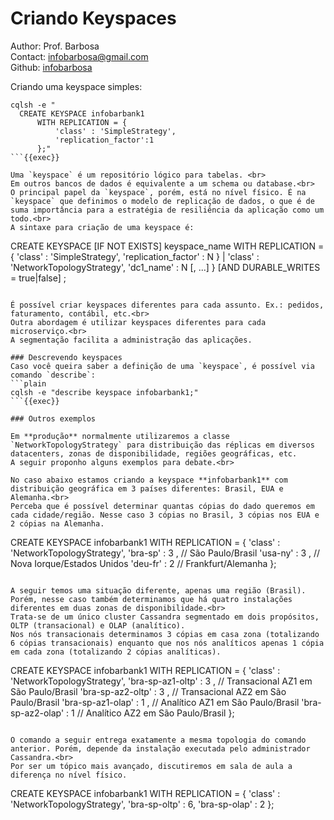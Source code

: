 # Criando Keyspaces
Author: Prof. Barbosa<br>
Contact: infobarbosa@gmail.com<br>
Github: [infobarbosa](https://github.com/infobarbosa)

Criando uma keyspace simples:
```plain
cqlsh -e "
  CREATE KEYSPACE infobarbank1
      WITH REPLICATION = {
          'class' : 'SimpleStrategy', 
          'replication_factor':1  
      };"
```{{exec}}

Uma `keyspace` é um repositório lógico para tabelas. <br>
Em outros bancos de dados é equivalente a um schema ou database.<br>
O principal papel da `keyspace`, porém, está no nível físico. É na `keyspace` que definimos o modelo de replicação de dados, o que é de suma importância para a estratégia de resiliência da aplicação como um todo.<br>
A sintaxe para criação de uma keyspace é:
```
CREATE  KEYSPACE [IF NOT EXISTS] keyspace_name 
   WITH REPLICATION = { 
      'class' : 'SimpleStrategy', 'replication_factor' : N } 
     | 'class' : 'NetworkTopologyStrategy', 
       'dc1_name' : N [, ...] 
   }
   [AND DURABLE_WRITES =  true|false] ;
```

É possível criar keyspaces diferentes para cada assunto. Ex.: pedidos, faturamento, contábil, etc.<br>
Outra abordagem é utilizar keyspaces diferentes para cada microserviço.<br>
A segmentação facilita a administração das aplicações.

### Descrevendo keyspaces
Caso você queira saber a definição de uma `keyspace`, é possível via comando `describe`:
```plain
cqlsh -e "describe keyspace infobarbank1;"
```{{exec}}

### Outros exemplos

Em **produção** normalmente utilizaremos a classe `NetworkTopologyStrategy` para distribuição das réplicas em diversos datacenters, zonas de disponibilidade, regiões geográficas, etc.
A seguir proponho alguns exemplos para debate.<br> 

No caso abaixo estamos criando a keyspace **infobarbank1** com distribuição geográfica em 3 países diferentes: Brasil, EUA e Alemanha.<br>
Perceba que é possível determinar quantas cópias do dado queremos em cada cidade/região. Nesse caso 3 cópias no Brasil, 3 cópias nos EUA e 2 cópias na Alemanha.
```
CREATE KEYSPACE infobarbank1
  WITH REPLICATION = {
   'class'  : 'NetworkTopologyStrategy', 
   'bra-sp' : 3 , // São Paulo/Brasil
   'usa-ny' : 3 , // Nova Iorque/Estados Unidos
   'deu-fr' : 2   // Frankfurt/Alemanha
  };
```  

A seguir temos uma situação diferente, apenas uma região (Brasil). Porém, nesse caso também determinamos que há quatro instalações diferentes em duas zonas de disponibilidade.<br>
Trata-se de um único cluster Cassandra segmentado em dois propósitos, OLTP (transacional) e OLAP (analítico).
Nos nós transacionais determinamos 3 cópias em casa zona (totalizando 6 cópias transacionais) enquanto que nos nós analíticos apenas 1 cópia em cada zona (totalizando 2 cópias analíticas).
```
CREATE KEYSPACE infobarbank1
  WITH REPLICATION = {
   'class'  : 'NetworkTopologyStrategy', 
   'bra-sp-az1-oltp' : 3 , // Transacional AZ1 em São Paulo/Brasil
   'bra-sp-az2-oltp' : 3 , // Transacional AZ2 em São Paulo/Brasil
   'bra-sp-az1-olap' : 1 , // Analítico AZ1 em São Paulo/Brasil
   'bra-sp-az2-olap' : 1   // Analítico AZ2 em São Paulo/Brasil
  };
```  

O comando a seguir entrega exatamente a mesma topologia do comando anterior. Porém, depende da instalação executada pelo administrador Cassandra.<br>
Por ser um tópico mais avançado, discutiremos em sala de aula a diferença no nível físico. 
```
CREATE KEYSPACE infobarbank1
  WITH REPLICATION = {
   'class'  : 'NetworkTopologyStrategy', 
   'bra-sp-oltp' : 6, 
   'bra-sp-olap' : 2
  };
``` 

